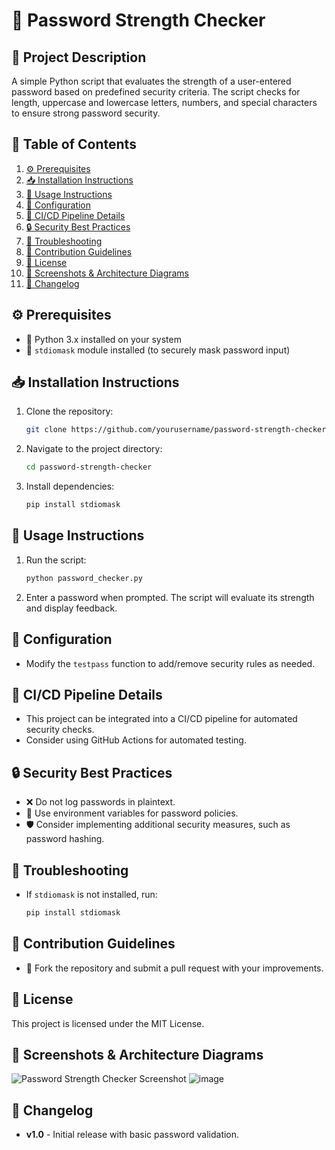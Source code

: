 # 🔐 Password Strength Checker

## 📌 Project Description
A simple Python script that evaluates the strength of a user-entered password based on predefined security criteria. The script checks for length, uppercase and lowercase letters, numbers, and special characters to ensure strong password security.

## 📖 Table of Contents
1. [⚙️ Prerequisites](https://github.com/Jidendiran-coder/Password_Security?tab=readme-ov-file#%EF%B8%8F-prerequisites)
2. [📥 Installation Instructions](https://github.com/Jidendiran-coder/Password_Security?tab=readme-ov-file#-installation-instructions)
3. [📝 Usage Instructions](https://github.com/Jidendiran-coder/Password_Security?tab=readme-ov-file#-usage-instructions)
4. [🔧 Configuration](https://github.com/Jidendiran-coder/Password_Security?tab=readme-ov-file#-configuration)
5. [🚀 CI/CD Pipeline Details](https://github.com/Jidendiran-coder/Password_Security?tab=readme-ov-file#-cicd-pipeline-details)
6. [🔒 Security Best Practices](https://github.com/Jidendiran-coder/Password_Security?tab=readme-ov-file#-security-best-practices)
7. [🐞 Troubleshooting](https://github.com/Jidendiran-coder/Password_Security?tab=readme-ov-file#-troubleshooting)
8. [🤝 Contribution Guidelines](https://github.com/Jidendiran-coder/Password_Security?tab=readme-ov-file#-contribution-guidelines)
9. [📜 License](https://github.com/Jidendiran-coder/Password_Security?tab=readme-ov-file#-license)
10. [📸 Screenshots & Architecture Diagrams](https://github.com/Jidendiran-coder/Password_Security?tab=readme-ov-file#-screenshots--architecture-diagrams)
11. [📅 Changelog](https://github.com/Jidendiran-coder/Password_Security?tab=readme-ov-file#-changelog)

## ⚙️ Prerequisites
- 🐍 Python 3.x installed on your system
- 🔗 `stdiomask` module installed (to securely mask password input)

## 📥 Installation Instructions
1. Clone the repository:
   ```bash
   git clone https://github.com/yourusername/password-strength-checker.git
   ```
2. Navigate to the project directory:
   ```bash
   cd password-strength-checker
   ```
3. Install dependencies:
   ```bash
   pip install stdiomask
   ```

## 📝 Usage Instructions
1. Run the script:
   ```bash
   python password_checker.py
   ```
2. Enter a password when prompted. The script will evaluate its strength and display feedback.

## 🔧 Configuration
- Modify the `testpass` function to add/remove security rules as needed.

## 🚀 CI/CD Pipeline Details
- This project can be integrated into a CI/CD pipeline for automated security checks.
- Consider using GitHub Actions for automated testing.

## 🔒 Security Best Practices
- ❌ Do not log passwords in plaintext.
- 🔑 Use environment variables for password policies.
- 🛡️ Consider implementing additional security measures, such as password hashing.

## 🐞 Troubleshooting
- If `stdiomask` is not installed, run:
  ```bash
  pip install stdiomask
  ```

## 🤝 Contribution Guidelines
- 🔀 Fork the repository and submit a pull request with your improvements.

## 📜 License
This project is licensed under the MIT License.

## 📸 Screenshots & Architecture Diagrams
![Password Strength Checker Screenshot](screenshot.png)
![image](https://github.com/user-attachments/assets/bad27f8a-20a9-418e-9ca5-f67a9557847f)


## 📅 Changelog
- **v1.0** - Initial release with basic password validation.

